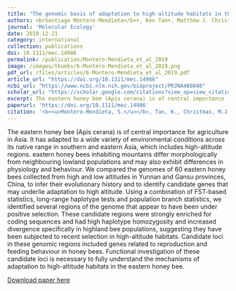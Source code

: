 ```yaml
---
title: "The genomic basis of adaptation to high-altitude habitats in the eastern honey bee (Apis cerana)"
authors: <b>Santiago Montero-Mendieta</b>+, Ken Tan+, Matthew J. Christmas, Anna Olsson, Carles Vilà, Andreas Wallberg, Matthew T. Webster
journal: 'Molecular Ecology'
date: 2018-12-21
category: international
collection: publications
doi: 10.1111/mec.14986
permalink: /publication/Montero-Mendieta_et_al_2019
image: /images/thumbs/6-Montero-Mendieta_et_al_2019.png
pdf_url: /files/articles/6-Montero-Mendieta_et_al_2019.pdf
article_url: "https://doi.org/10.1111/mec.14986"
ncbi_url: "https://www.ncbi.nlm.nih.gov/bioproject/PRJNA480840"
scholar_url: "https://scholar.google.com/citations?view_op=view_citation&hl=en&user=kecK5aoAAAAJ&citation_for_view=kecK5aoAAAAJ:Tyk-4Ss8FVUC"
excerpt: The eastern honey bee (Apis cerana) is of central importance for agriculture in Asia. It has adapted to a wide variety of environmental conditions across its native range in southern and eastern Asia, which includes high-altitude regions. eastern honey bees inhabiting mountains differ morphologically from neighbouring lowland populations and may also exhibit differences in physiology and behaviour. We compared the genomes of 60 eastern honey bees collected from high and low altitudes in  ...
paperurl: 'https://doi.org/10.1111/mec.14986'
citation: '<b><u>Montero-Mendieta, S.</u></b>, Tan, K., Christmas, M.J., Olsson, A., Vilà, C., Wallberg, A., Webster, M.T. (2019). The genomic basis of adaptation to high-altitude habitats in the Eastern honey bee (Apis cerana). <i>Molecular Ecology</i>, 28: 746–760'
---
```

The eastern honey bee (Apis cerana) is of central importance for agriculture in Asia. It has adapted to a wide variety of environmental conditions across its native range in southern and eastern Asia, which includes high-altitude regions. eastern honey bees inhabiting mountains differ morphologically from neighbouring lowland populations and may also exhibit differences in physiology and behaviour. We compared the genomes of 60 eastern honey bees collected from high and low altitudes in Yunnan and Gansu provinces, China, to infer their evolutionary history and to identify candidate genes that may underlie adaptation to high altitude. Using a combination of FST-based statistics, long-range haplotype tests and population branch statistics, we identified several regions of the genome that appear to have been under positive selection. These candidate regions were strongly enriched for coding sequences and had high haplotype homozygosity and increased divergence specifically in highland bee populations, suggesting they have been subjected to recent selection in high-altitude habitats. Candidate loci in these genomic regions included genes related to reproduction and feeding behaviour in honey bees. Functional investigation of these candidate loci is necessary to fully understand the mechanisms of adaptation to high-altitude habitats in the eastern honey bee.

[Download paper here](https://santiagomonteromendieta.github.io/files/Montero-Mendieta_et_al_2019.pdf)
